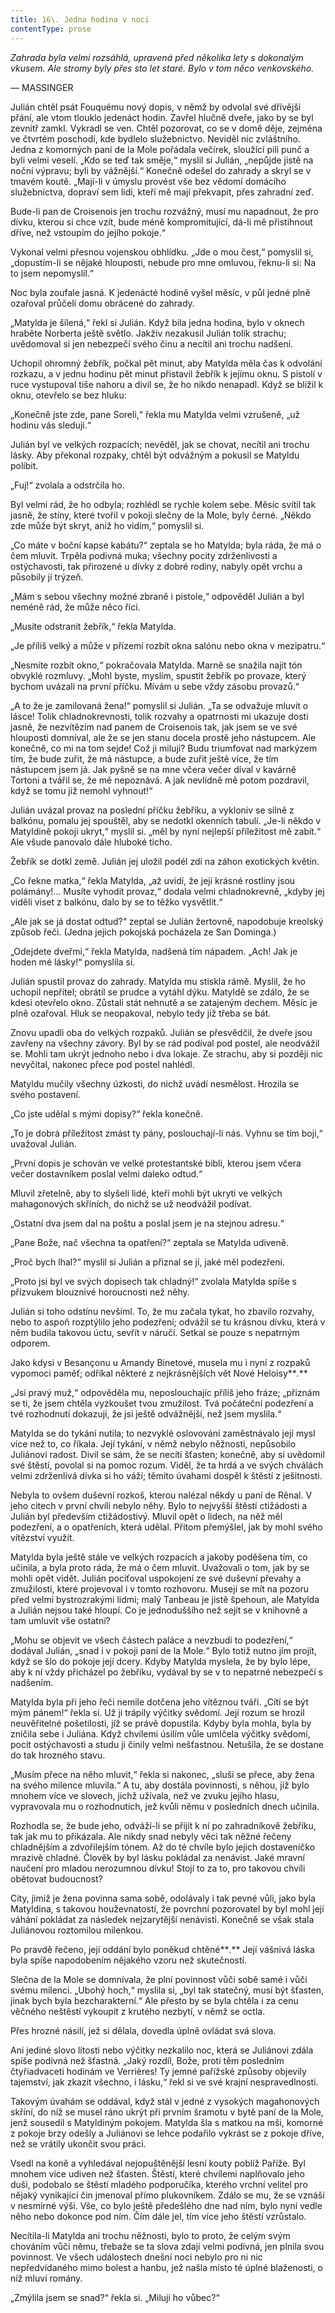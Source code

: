```yaml
---
title: 16\. Jedna hodina v noci
contentType: prose
---
```


<section>

_Zahrada byla velmi rozsáhlá, upravená před několika lety s dokonalým vkusem. Ale stromy byly přes sto let staré. Bylo v tom něco venkovského._

— MASSINGER

Julián chtěl psát Fouquému nový dopis, v němž by odvolal své dřívější přání, ale vtom tlouklo jedenáct hodin. Zavřel hlučně dveře, jako by se byl zevnitř zamkl. Vykradl se ven. Chtěl pozorovat, co se v domě děje, zejména ve čtvrtém poschodí, kde bydlelo služebnictvo. Neviděl nic zvláštního. Jedna z komorných paní de la Mole pořádala večírek, sloužící pili punč a byli velmi veselí. „Kdo se teď tak směje,“ myslil si Julián, „nepůjde jistě na noční výpravu; byli by vážnější.“ Konečně odešel do zahrady a skryl se v tmavém koutě. „Mají-li v úmyslu provést vše bez vědomí domácího služebnictva, dopraví sem lidi, kteří mě mají překvapit, přes zahradní zeď.

Bude-li pan de Croisenois jen trochu rozvážný, musí mu napadnout, že pro dívku, kterou si chce vzít, bude méně kompromitující, dá-li mě přistihnout dříve, než vstoupím do jejího pokoje.“

Vykonal velmi přesnou vojenskou obhlídku. „Jde o mou čest,“ pomyslil si, „dopustím-li se nějaké hlouposti, nebude pro mne omluvou, řeknu-li si: Na to jsem nepomyslil.“

Noc byla zoufale jasná. K jedenácté hodině vyšel měsíc, v půl jedné plně ozařoval průčelí domu obrácené do zahrady.

„Matylda je šílená,“ řekl si Julián. Když bila jedna hodina, bylo v oknech hraběte Norberta ještě světlo. Jakživ nezakusil Julián tolik strachu; uvědomoval si jen nebezpečí svého činu a necítil ani trochu nadšení.

Uchopil ohromný žebřík, počkal pět minut, aby Matylda měla čas k odvolání rozkazu, a v jednu hodinu pět minut přistavil žebřík k jejímu oknu. S pistolí v ruce vystupoval tiše nahoru a divil se, že ho nikdo nenapadl. Když se blížil k oknu, otevřelo se bez hluku:

„Konečně jste zde, pane Soreli,“ řekla mu Matylda velmi vzrušeně, „už hodinu vás sleduji.“

Julián byl ve velkých rozpacích; nevěděl, jak se chovat, necítil ani trochu lásky. Aby překonal rozpaky, chtěl být odvážným a pokusil se Matyldu políbit.

„Fuj!“ zvolala a odstrčila ho.

Byl velmi rád, že ho odbyla; rozhlédl se rychle kolem sebe. Měsíc svítil tak jasně, že stíny, které tvořil v pokoji slečny de la Mole, byly černé. „Někdo zde může být skryt, aniž ho vidím,“ pomyslil si.

„Co máte v boční kapse kabátu?“ zeptala se ho Matylda; byla ráda, že má o čem mluvit. Trpěla podivná muka; všechny pocity zdrženlivosti a ostýchavosti, tak přirozené u dívky z dobré rodiny, nabyly opět vrchu a působily jí trýzeň.

„Mám s sebou všechny možné zbraně i pistole,“ odpověděl Julián a byl neméně rád, že může něco říci.

„Musíte odstranit žebřík,“ řekla Matylda.

„Je příliš velký a může v přízemí rozbít okna salónu nebo okna v mezipatru.“

„Nesmíte rozbít okno,“ pokračovala Matylda. Marně se snažila najít tón obvyklé rozmluvy. „Mohl byste, myslím, spustit žebřík po provaze, který bychom uvázali na první příčku. Mívám u sebe vždy zásobu provazů.“

„A to že je zamilovaná žena!“ pomyslil si Julián. „Ta se odvažuje mluvit o lásce! Tolik chladnokrevnosti, tolik rozvahy a opatrnosti mi ukazuje dosti jasně, že nezvítězím nad panem de Croisenois tak, jak jsem se ve své hlouposti domníval, ale že se jen stanu docela prostě jeho nástupcem. Ale konečně, co mi na tom sejde! Což ji miluji? Budu triumfovat nad markýzem tím, že bude zuřit, že má nástupce, a bude zuřit ještě více, že tím nástupcem jsem já. Jak pyšně se na mne včera večer díval v kavárně Tortoni a tvářil se, že mě nepoznává. A jak nevlídně mě potom pozdravil, když se tomu již nemohl vyhnout!“

Julián uvázal provaz na poslední příčku žebříku, a vykloniv se silně z balkónu, pomalu jej spouštěl, aby se nedotkl okenních tabulí. „Je-li někdo v Matyldině pokoji ukryt,“ myslil si. „měl by nyní nejlepší příležitost mě zabít.“ Ale všude panovalo dále hluboké ticho.

Žebřík se dotkl země. Julián jej uložil podél zdi na záhon exotických květin.

„Co řekne matka,“ řekla Matylda, „až uvidí, že její krásné rostliny jsou polámány!… Musíte vyhodit provaz,“ dodala velmi chladnokrevně, „kdyby jej viděli viset z balkónu, dalo by se to těžko vysvětlit.“

„Ale jak se já dostat odtud?“ zeptal se Julián žertovně, napodobuje kreolský způsob řeči. (Jedna jejich pokojská pocházela ze San Dominga.)

„Odejdete dveřmi,“ řekla Matylda, nadšená tím nápadem. „Ach! Jak je hoden mé lásky!“ pomyslila si.

Julián spustil provaz do zahrady. Matylda mu stiskla rámě. Myslil, že ho uchopil nepřítel; obrátil se prudce a vytáhl dýku. Matyldě se zdálo, že se kdesi otevřelo okno. Zůstali stát nehnutě a se zatajeným dechem. Měsíc je plně ozařoval. Hluk se neopakoval, nebylo tedy již třeba se bát.

Znovu upadli oba do velkých rozpaků. Julián se přesvědčil, že dveře jsou zavřeny na všechny závory. Byl by se rád podíval pod postel, ale neodvážil se. Mohli tam ukrýt jednoho nebo i dva lokaje. Ze strachu, aby si později nic nevyčítal, nakonec přece pod postel nahlédl.

Matyldu mučily všechny úzkosti, do nichž uvádí nesmělost. Hrozila se svého postavení.

„Co jste udělal s mými dopisy?“ řekla konečně.

„To je dobrá příležitost zmást ty pány, poslouchají-li nás. Vyhnu se tím boji,“ uvažoval Julián.

„První dopis je schován ve velké protestantské bibli, kterou jsem včera večer dostavníkem poslal velmi daleko odtud.“

Mluvil zřetelně, aby to slyšeli lidé, kteří mohli být ukryti ve velkých mahagonových skříních, do nichž se už neodvážil podívat.

„Ostatní dva jsem dal na poštu a poslal jsem je na stejnou adresu.“

„Pane Bože, nač všechna ta opatření?“ zeptala se Matylda udiveně.

„Proč bych lhal?“ myslil si Julián a přiznal se jí, jaké měl podezření.

„Proto jsi byl ve svých dopisech tak chladný!“ zvolala Matylda spíše s přízvukem blouznivé horoucnosti než něhy.

Julián si toho odstínu nevšiml. To, že mu začala tykat, ho zbavilo rozvahy, nebo to aspoň rozptýlilo jeho podezření; odvážil se tu krásnou dívku, která v něm budila takovou úctu, sevřít v náručí. Setkal se pouze s nepatrným odporem.

Jako kdysi v Besançonu u Amandy Binetové, musela mu i nyní z rozpaků vypomoci paměť; odříkal některé z nejkrásnějších vět Nové Heloisy**_._**

„Jsi pravý muž,“ odpověděla mu, neposlouchajíc příliš jeho fráze; „přiznám se ti, že jsem chtěla vyzkoušet tvou zmužilost. Tvá počáteční podezření a tvé rozhodnutí dokazují, že jsi ještě odvážnější, než jsem myslila.“

Matylda se do tykání nutila; to nezvyklé oslovování zaměstnávalo její mysl více než to, co říkala. Její tykání, v němž nebylo něžnosti, nepůsobilo Juliánovi radost. Divil se sám, že se necítí šťasten; konečně, aby si uvědomil své štěstí, povolal si na pomoc rozum. Viděl, že ta hrdá a ve svých chválách velmi zdrženlivá dívka si ho váží; těmito úvahami dospěl k štěstí z ješitnosti.

Nebyla to ovšem duševní rozkoš, kterou nalézal někdy u paní de Rênal. V jeho citech v první chvíli nebylo něhy. Bylo to nejvyšší štěstí ctižádosti a Julián byl především ctižádostivý. Mluvil opět o lidech, na něž měl podezření, a o opatřeních, která udělal. Přitom přemýšlel, jak by mohl svého vítězství využít.

Matylda byla ještě stále ve velkých rozpacích a jakoby poděšena tím, co učinila, a byla proto ráda, že má o čem mluvit. Uvažovali o tom, jak by se mohli opět vidět. Julián pociťoval uspokojení ze své duševní převahy a zmužilosti, které projevoval i v tomto rozhovoru. Musejí se mít na pozoru před velmi bystrozrakými lidmi; malý Tanbeau je jistě špehoun, ale Matylda a Julián nejsou také hloupí. Co je jednoduššího než sejít se v knihovně a tam umluvit vše ostatní?

„Mohu se objevit ve všech částech paláce a nevzbudí to podezření,“ dodával Julián, „snad i v pokoji paní de la Mole.“ Bylo totiž nutno jím projít, když se šlo do pokoje její dcery. Kdyby Matylda myslela, že by bylo lépe, aby k ní vždy přicházel po žebříku, vydával by se v to nepatrné nebezpečí s nadšením.

Matylda byla při jeho řeči nemile dotčena jeho vítěznou tváří. „Cítí se být mým pánem!“ řekla si. Už ji trápily výčitky svědomí. Její rozum se hrozil neuvěřitelné pošetilosti, jíž se právě dopustila. Kdyby byla mohla, byla by zničila sebe i Juliána. Když chvílemi úsilím vůle umlčela výčitky svědomí, pocit ostýchavosti a studu ji činily velmi nešťastnou. Netušila, že se dostane do tak hrozného stavu.

„Musím přece na něho mluvit,“ řekla si nakonec, „sluší se přece, aby žena na svého milence mluvila.“ A tu, aby dostála povinnosti, s něhou, jíž bylo mnohem více ve slovech, jichž užívala, než ve zvuku jejího hlasu, vypravovala mu o rozhodnutích, jež kvůli němu v posledních dnech učinila.

Rozhodla se, že bude jeho, odváží-li se přijít k ní po zahradníkově žebříku, tak jak mu to přikázala. Ale nikdy snad nebyly věci tak něžné řečeny chladnějším a zdvořilejším tónem. Až do té chvíle bylo jejich dostaveníčko mrazivě chladné. Člověk by byl lásku pokládal za nenávist. Jaké mravní naučení pro mladou nerozumnou dívku! Stojí to za to, pro takovou chvíli obětovat budoucnost?

City, jimiž je žena povinna sama sobě, odolávaly i tak pevné vůli, jako byla Matyldina, s takovou houževnatostí, že povrchní pozorovatel by byl mohl její váhání pokládat za následek nejzarytější nenávisti. Konečně se však stala Juliánovou roztomilou milenkou.

Po pravdě řečeno, její oddání bylo poněkud chtěné**_._** Její vášnivá láska byla spíše napodobením nějakého vzoru než skutečností.

Slečna de la Mole se domnívala, že plní povinnost vůči sobě samé i vůči svému milenci. „Ubohý hoch,“ myslila si, „byl tak statečný, musí být šťasten, jinak bych byla bezcharakterní.“ Ale přesto by se byla chtěla i za cenu věčného neštěstí vykoupit z krutého nezbytí, v němž se octla.

Přes hrozné násilí, jež si dělala, dovedla úplně ovládat svá slova.

Ani jediné slovo lítosti nebo výčitky nezkalilo noc, která se Juliánovi zdála spíše podivná než šťastná. „Jaký rozdíl, Bože, proti těm posledním čtyřiadvaceti hodinám ve Verrières! Ty jemné pařížské způsoby objevily tajemství, jak zkazit všechno, i lásku,“ řekl si ve své krajní nespravedlnosti.

Takovým úvahám se oddával, když stál v jedné z vysokých magahonových skříní, do níž se musel ráno ukrýt při prvním šramotu v bytě paní de la Mole, jenž sousedil s Matyldiným pokojem. Matylda šla s matkou na mši, komorné z pokoje brzy odešly a Juliánovi se lehce podařilo vykrást se z pokoje dříve, než se vrátily ukončit svou práci.

Vsedl na koně a vyhledával nejopuštěnější lesní kouty poblíž Paříže. Byl mnohem více udiven než šťasten. Štěstí, které chvílemi naplňovalo jeho duši, podobalo se štěstí mladého podporučíka, kterého vrchní velitel pro nějaký vynikající čin jmenoval přímo plukovníkem. Zdálo se mu, že se vznáší v nesmírné výši. Vše, co bylo ještě předešlého dne nad ním, bylo nyní vedle něho nebo dokonce pod ním. Čím dále jel, tím více jeho štěstí vzrůstalo.

Necítila-li Matylda ani trochu něžnosti, bylo to proto, že celým svým chováním vůči němu, třebaže se ta slova zdají velmi podivná, jen plnila svou povinnost. Ve všech událostech dnešní noci nebylo pro ni nic nepředvídaného mimo bolest a hanbu, jež našla místo té úplné blaženosti, o níž mluví romány.

„Zmýlila jsem se snad?“ řekla si. „Miluji ho vůbec?“

</section>
